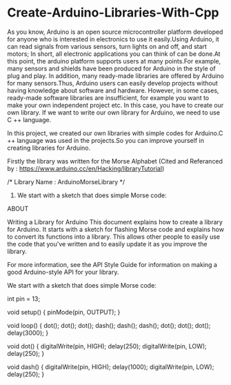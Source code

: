 # Create-Arduino-Libraries-With-Cpp

As you know, Arduino is an open source microcontroller platform developed for anyone who is interested in electronics to use it easily.Using Arduino, it can read signals from various sensors, turn lights on and off, and start motors; In short, all electronic applications you can think of can be done.At this point, the arduino platform supports users at many points.For example, many sensors and shields have been produced for Arduino in the style of plug and play. In addition, many ready-made libraries are offered by Arduino for many sensors.Thus, Arduino users can easily develop projects without having knowledge about software and hardware. However, in some cases, ready-made software libraries are insufficient, for example you want to make your own independent project etc. In this case, you have to create our own library. If we want to write our own library for Arduino, we need to use C ++ language.

In this project, we created our own libraries with simple codes for Arduino.C ++ language was used in the projects.So you can improve yourself in creating libraries for Arduino.

Firstly the library was written for the Morse Alphabet (Cited and Referanced by : https://www.arduino.cc/en/Hacking/libraryTutorial)

/* Library Name : ArduinoMorseLibrary */

1. We start with a sketch that does simple Morse code:

ABOUT

Writing a Library for Arduino
This document explains how to create a library for Arduino. It starts with a sketch for flashing Morse code and explains how to convert its functions into a library. This allows other people to easily use the code that you've written and to easily update it as you improve the library.

For more information, see the API Style Guide for information on making a good Arduino-style API for your library.

We start with a sketch that does simple Morse code:

int pin = 13;

void setup()
{
  pinMode(pin, OUTPUT);
}

void loop()
{
  dot(); dot(); dot();
  dash(); dash(); dash();
  dot(); dot(); dot();
  delay(3000);
}

void dot()
{
  digitalWrite(pin, HIGH);
  delay(250);
  digitalWrite(pin, LOW);
  delay(250);
}

void dash()
{
  digitalWrite(pin, HIGH);
  delay(1000);
  digitalWrite(pin, LOW);
  delay(250);
}

